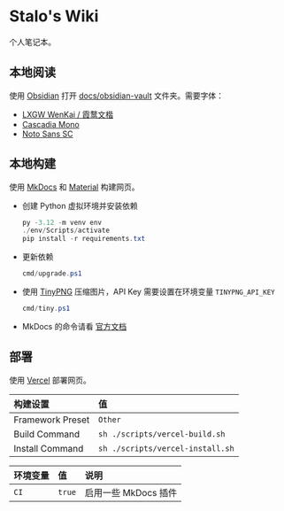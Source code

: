 # Stalo's Wiki

个人笔记本。

## 本地阅读

使用 [Obsidian](https://obsidian.md/) 打开 [docs/obsidian-vault](docs/obsidian-vault) 文件夹。需要字体：

- [LXGW WenKai / 霞鹜文楷](https://github.com/lxgw/LxgwWenKai)
- [Cascadia Mono](https://github.com/microsoft/cascadia-code)
- [Noto Sans SC](https://fonts.google.com/noto/specimen/Noto+Sans+SC)

## 本地构建

使用 [MkDocs](https://github.com/mkdocs/mkdocs) 和 [Material](https://github.com/squidfunk/mkdocs-material) 构建网页。

- 创建 Python 虚拟环境并安装依赖

    ``` powershell
    py -3.12 -m venv env
    ./env/Scripts/activate
    pip install -r requirements.txt
    ```

- 更新依赖

    ``` powershell
    cmd/upgrade.ps1
    ```

- 使用 [TinyPNG](https://tinypng.com) 压缩图片，API Key 需要设置在环境变量 `TINYPNG_API_KEY`

    ``` powershell
    cmd/tiny.ps1
    ```

- MkDocs 的命令请看 [官方文档](https://www.mkdocs.org/user-guide/cli/)

## 部署

使用 [Vercel](https://vercel.com/) 部署网页。

|构建设置|值|
|:-|:-|
|Framework Preset|`Other`|
|Build Command|`sh ./scripts/vercel-build.sh`|
|Install Command|`sh ./scripts/vercel-install.sh`|

|环境变量|值|说明|
|:-|:-|:-|
|`CI`|`true`|启用一些 MkDocs 插件|
